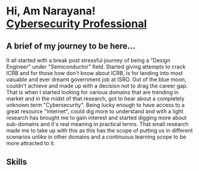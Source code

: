 <h1>Hi, Am Narayana! <br/><a href="https://www.linkedin.com/in/cybersecurity-professional-narayana-murthy">Cybersecurity Professional</a>

## A brief of my journey to be here...

It all started with a break post stressful journey of being a "Design Engineer" under "Semiconductor" field. Started giving attempts to crack ICRB and for those how don't know about ICRB, is for landing into most valuable and ever dreamt government job at ISRO. Out of the blue moon, couldn't achieve and made up with a decision not to drag the career gap. That is when I started looking for various domains that are trending in market and in the midst of that research, got to hear about a completely unknown term "Cybersecurity".
Being lucky enough to have access to a great resource "Internet", could dig more to understand and with a light research has brought me to gain interest and started digging more about sub-domains and it's real meaning in practical terms. That small research made me to take up with this as this has the scope of putting us in different scenarios unlike in other domains and a continuous learning scope to be more attracted to it.

## Skills
